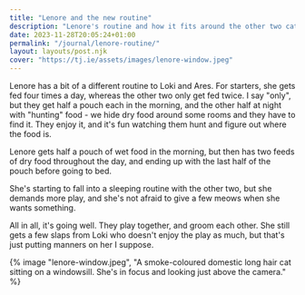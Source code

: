 ```yaml
---
title: "Lenore and the new routine"
description: "Lenore's routine and how it fits around the other two cats."
date: 2023-11-28T20:05:24+01:00
permalink: "/journal/lenore-routine/"
layout: layouts/post.njk
cover: "https://tj.ie/assets/images/lenore-window.jpeg"
---
```


Lenore has a bit of a different routine to Loki and Ares. For starters, she gets fed four times a day, whereas the other two only get fed twice. I say "only", but they get half a pouch each in the morning, and the other half at night with "hunting" food - we hide dry food around some rooms and they have to find it. They enjoy it, and it's fun watching them hunt and figure out where the food is.

Lenore gets half a pouch of wet food in the morning, but then has two feeds of dry food throughout the day, and ending up with the last half of the pouch before going to bed.

She's starting to fall into a sleeping routine with the other two, but she demands more play, and she's not afraid to give a few meows when she wants something.

All in all, it's going well. They play together, and groom each other. She still gets a few slaps from Loki who doesn't enjoy the play as much, but that's just putting manners on her I suppose.

{% image "lenore-window.jpeg", "A smoke-coloured domestic long hair cat sitting on a windowsill. She's in focus and looking just above the camera." %}
